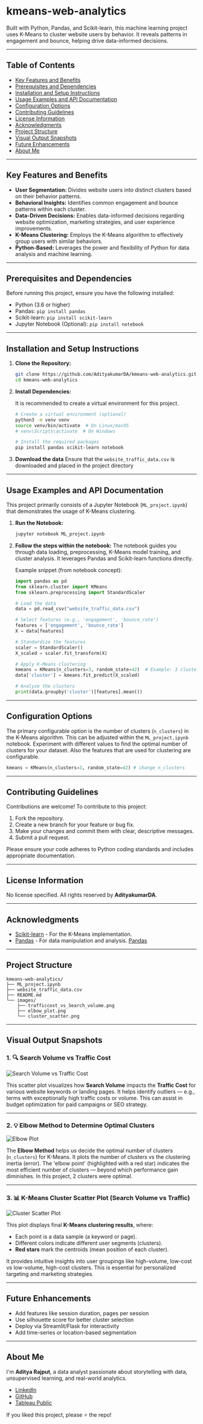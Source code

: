 # kmeans-web-analytics

Built with Python, Pandas, and Scikit-learn, this machine learning project uses K-Means to cluster website users by behavior. It reveals patterns in engagement and bounce, helping drive data-informed decisions.

---

## Table of Contents

- [Key Features and Benefits](#key-features-and-benefits)
- [Prerequisites and Dependencies](#prerequisites-and-dependencies)
- [Installation and Setup Instructions](#installation-and-setup-instructions)
- [Usage Examples and API Documentation](#usage-examples-and-api-documentation)
- [Configuration Options](#configuration-options)
- [Contributing Guidelines](#contributing-guidelines)
- [License Information](#license-information)
- [Acknowledgments](#acknowledgments)
- [Project Structure](#project-structure)
- [Visual Output Snapshots](#Visual-Output-Snapshots)
- [Future Enhancements](#future-enhancements)
- [About Me](#about-me)

---

## Key Features and Benefits

- **User Segmentation:** Divides website users into distinct clusters based on their behavior patterns.
- **Behavioral Insights:** Identifies common engagement and bounce patterns within each cluster.
- **Data-Driven Decisions:** Enables data-informed decisions regarding website optimization, marketing strategies, and user experience improvements.
- **K-Means Clustering:** Employs the K-Means algorithm to effectively group users with similar behaviors.
- **Python-Based:** Leverages the power and flexibility of Python for data analysis and machine learning.

---

## Prerequisites and Dependencies

Before running this project, ensure you have the following installed:

- Python (3.6 or higher)
- Pandas: `pip install pandas`
- Scikit-learn: `pip install scikit-learn`
- Jupyter Notebook (Optional): `pip install notebook`

---

## Installation and Setup Instructions
1.  **Clone the Repository:**

    ```bash
    git clone https://github.com/AdityakumarDA/kmeans-web-analytics.git
    cd kmeans-web-analytics
    ```

2.  **Install Dependencies:**

    It is recommended to create a virtual environment for this project.

    ```bash
    # Create a virtual environment (optional)
    python3 -m venv venv
    source venv/bin/activate  # On Linux/macOS
    # venv\Scripts\activate  # On Windows

    # Install the required packages
    pip install pandas scikit-learn notebook
    ```

3.  **Download the data**
    Ensure that the `website_traffic_data.csv` is downloaded and placed in the project directory

---

## Usage Examples and API Documentation

This project primarily consists of a Jupyter Notebook (`ML_project.ipynb`) that demonstrates the usage of K-Means clustering.

1.  **Run the Notebook:**

    ```bash
    jupyter notebook ML_project.ipynb
    ```

2.  **Follow the steps within the notebook:** The notebook guides you through data loading, preprocessing, K-Means model training, and cluster analysis.  It leverages Pandas and Scikit-learn functions directly.

    Example snippet (from notebook concept):

    ```python
    import pandas as pd
    from sklearn.cluster import KMeans
    from sklearn.preprocessing import StandardScaler

    # Load the data
    data = pd.read_csv("website_traffic_data.csv")

    # Select features (e.g., 'engagement', 'bounce_rate')
    features = ['engagement', 'bounce_rate']
    X = data[features]

    # Standardize the features
    scaler = StandardScaler()
    X_scaled = scaler.fit_transform(X)

    # Apply K-Means clustering
    kmeans = KMeans(n_clusters=3, random_state=42)  # Example: 3 clusters
    data['cluster'] = kmeans.fit_predict(X_scaled)

    # Analyze the clusters
    print(data.groupby('cluster')[features].mean())
    ```

---

## Configuration Options

The primary configurable option is the number of clusters (`n_clusters`) in the K-Means algorithm. This can be adjusted within the `ML_project.ipynb` notebook. Experiment with different values to find the optimal number of clusters for your dataset. Also the features that are used for clustering are configurable.

```python
kmeans = KMeans(n_clusters=3, random_state=42) # change n_clusters
```

---

## Contributing Guidelines

Contributions are welcome! To contribute to this project:

1.  Fork the repository.
2.  Create a new branch for your feature or bug fix.
3.  Make your changes and commit them with clear, descriptive messages.
4.  Submit a pull request.

Please ensure your code adheres to Python coding standards and includes appropriate documentation.

---

## License Information

No license specified. All rights reserved by **AdityakumarDA**.

---

## Acknowledgments

*   [Scikit-learn](https://scikit-learn.org/stable/) - For the K-Means implementation.
*   [Pandas](https://pandas.pydata.org/) - For data manipulation and analysis. [Pandas](https://pandas.pydata.org/)

---

## Project Structure

```
kmeans-web-analytics/
├── ML_project.ipynb
├── website_traffic_data.csv
├── README.md
└── images/
    ├── trafficcost_vs_Search_volume.png
    ├── elbow_plot.png
    └── cluster_scatter.png
```

---

## Visual Output Snapshots

### 1. 🔍 Search Volume vs Traffic Cost

![Search Volume vs Traffic Cost](images/trafficcost_vs_Search_volume.png)

This scatter plot visualizes how **Search Volume** impacts the **Traffic Cost** for various website keywords or landing pages. It helps identify outliers — e.g., terms with exceptionally high traffic costs or volume. This can assist in budget optimization for paid campaigns or SEO strategy.

---

### 2. 💡 Elbow Method to Determine Optimal Clusters

![Elbow Plot](images/elbow_plot.png)

The **Elbow Method** helps us decide the optimal number of clusters (`n_clusters`) for K-Means. It plots the number of clusters vs the clustering inertia (error). The 'elbow point' (highlighted with a red star) indicates the most efficient number of clusters — beyond which performance gain diminishes. In this project, 2 clusters were optimal.

---

### 3. 📊 K-Means Cluster Scatter Plot (Search Volume vs Traffic)

![Cluster Scatter Plot](images/cluster_scatter.png)

This plot displays final **K-Means clustering results**, where:
- Each point is a data sample (a keyword or page).
- Different colors indicate different user segments (clusters).
- **Red stars** mark the centroids (mean position of each cluster).

It provides intuitive insights into user groupings like high-volume, low-cost vs low-volume, high-cost clusters. This is essential for personalized targeting and marketing strategies.

---

## Future Enhancements

- Add features like session duration, pages per session
- Use silhouette score for better cluster selection
- Deploy via Streamlit/Flask for interactivity
- Add time-series or location-based segmentation

---

## About Me

I'm **Aditya Rajput**, a data analyst passionate about storytelling with data, unsupervised learning, and real-world analytics.

- [LinkedIn](https://www.linkedin.com/in/adityakumarda/)  
- [GitHub](https://github.com/AdityakumarDA)  
- [Tableau Public](https://public.tableau.com/app/profile/adityakumarda)

If you liked this project, please ⭐ the repo!
